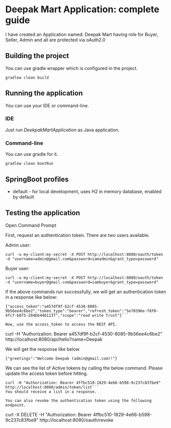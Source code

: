 # Deepak Mart Application: complete guide
I have created an Application named: Deepak Mart having role for Buyer, Seller, Admin and all are protected via oAuth2.0

## Building the project
You can use gradle wrapper which is configured in the project.

```
gradlew clean build
```

## Running the application
You can use your IDE or command-line.

### IDE
Just run _DeekpakMartApplication_ as Java application.

### Command-line
You can use gradle for it.

```
gradlew clean bootRun
```

## SpringBoot profiles
* default - for local development, uses H2 in memory database, enabled by default

## Testing the application
Open Command Prompt

First, request an authentication token.
There are two users available.

Admin user:
```
curl -u my-client:my-secret -X POST http://localhost:8080/oauth/token -d "username=admin@gmail.com&password=iamadmin&grant_type=password"
```

Buyer user:
```
curl -u my-client:my-secret -X POST http://localhost:8080/oauth/token -d "username=buyer@gmail.com&password=iambuyer&grant_type=password"
```

If the above commands run successfully, we will get an authentication token in a response like below:

```
{"access_token":"a457df9f-b2cf-4530-8085-9b56ee4c6be2","token_type":"bearer","refresh_token":"5e70396e-f8f0-4fcf-b875-284bb4461137","scope":"read write trust"}```

Now, use the access_token to access the REST API.

```
curl -H "Authorization: Bearer a457df9f-b2cf-4530-8085-9b56ee4c6be2" http://localhost:8080/api/hello?name=Deepak

We will get the response like below
```
{"greetings":"Welcome Deepak (admin@gmail.com)!"}
```

We can see the list of Active tokens by calling the below command. Please update the access token before hitting.
```
curl -H "Authorization: Bearer 4ffbc510-1829-4e66-b598-9c237c83fbe9" http://localhost:8080/admin/token/list```
You should receive a list in a response.

You can also revoke the authentication token using the following endpoint.

```
curl -X DELETE -H "Authorization: Bearer 4ffbc510-1829-4e66-b598-9c237c83fbe9" http://localhost:8080/oauth/revoke
```